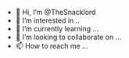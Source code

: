 - 👋 Hi, I’m @TheSnacklord
- 👀 I’m interested in ..
- 🌱 I’m currently learning ...
- 💞️ I’m looking to collaborate on ...
- 📫 How to reach me ...

<!---
TheSnacklord/TheSnacklord is a ✨ special ✨ repository because its `README.md` (this file) appears on your GitHub profile.
You can click the Preview link to take a look at your changes.
--->
